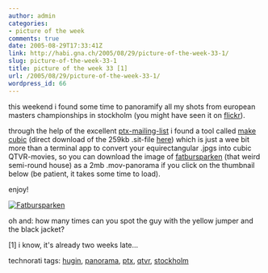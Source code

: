```yaml
---
author: admin
categories:
- picture of the week
comments: true
date: 2005-08-29T17:33:41Z
link: http://habi.gna.ch/2005/08/29/picture-of-the-week-33-1/
slug: picture-of-the-week-33-1
title: picture of the week 33 [1]
url: /2005/08/29/picture-of-the-week-33-1/
wordpress_id: 66
---
```


this weekend i found some time to panoramify all my shots from european masters championships in stockholm (you might have seen it on [flickr](http://flickr.com/photos/habi/tags/panorama/)).
  
through the help of the excellent [ptx-mailing-list](https://www.email-lists.org/pipermail/ptx/) i found a tool called [make cubic](http://developer.apple.com/quicktime/quicktimeintro/tools/) (direct download of the 259kb .sit-file [here](ftp://ftp.apple.com/developer/Quicktime/Tools/QTVR/MakeCubic_v1.1.6.sit)) which is just a wee bit more than a terminal app to convert your equirectangular .jpgs into cubic QTVR-movies, so you can download the image of [fatbursparken](http://flickr.com/photos/habi/38001060/) (that weird semi-round house) as a 2mb .mov-panorama if you click on the thumbnail below (be patient, it takes some time to load).



enjoy!



[![Fatbursparken](http://habi.gna.ch/blog/images/fatbursparken-tm.jpg)](http://habi.gna.ch/blog/images/fatbursparken.mov)



oh and: how many times can you spot the guy with the yellow jumper and the black jacket?



[1] i know, it's already two weeks late...





technorati tags: [hugin](http://www.technorati.com/tag/hugin), [panorama](http://www.technorati.com/tag/panorama), [ptx](http://www.technorati.com/tag/ptx), [qtvr](http://www.technorati.com/tag/qtvr), [stockholm](http://www.technorati.com/tag/stockholm)
